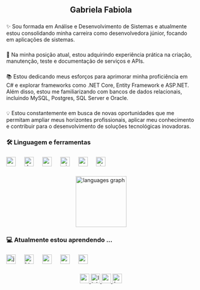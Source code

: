 <h2 align="center">Gabriela Fabiola</h2>

###

<p align="left">✨ Sou formada em Análise e Desenvolvimento de Sistemas e atualmente estou consolidando minha carreira como desenvolvedora júnior, focando em aplicações de sistemas.</p>

###

<p align="left">🔭 Na minha posição atual, estou adquirindo experiência prática na criação, manutenção, teste e documentação de serviços e APIs.</p>

###

<p align="left">📚  Estou dedicando meus esforços para aprimorar minha proficiência em C# e explorar frameworks como .NET Core, Entity Framework e ASP.NET. Além disso, estou me familiarizando com bancos de dados relacionais, incluindo MySQL, Postgres, SQL Server e Oracle.</p>

###

<p align="left">💡 Estou constantemente em busca de novas oportunidades que me permitam ampliar meus horizontes profissionais, aplicar meu conhecimento e contribuir para o desenvolvimento de soluções tecnológicas inovadoras.</p>

###

<h3 align="left">🛠 Linguagem e ferramentas</h3>

###

<div align="left">
  <img src="https://cdn.jsdelivr.net/gh/devicons/devicon/icons/csharp/csharp-original.svg" height="25" alt="csharp logo"  />
  <img width="15" />
  <img src="https://cdn.jsdelivr.net/gh/devicons/devicon/icons/dotnetcore/dotnetcore-original.svg" height="25" alt="dotnetcore logo"  />
  <img width="15" />
  <img src="https://cdn.jsdelivr.net/gh/devicons/devicon/icons/mysql/mysql-original.svg" height="25" alt="mysql logo"  />
  <img width="15" />
  <img src="https://cdn.jsdelivr.net/gh/devicons/devicon/icons/microsoftsqlserver/microsoftsqlserver-plain.svg" height="25" alt="microsoftsqlserver logo"  />
  <img width="15" />
  <img src="https://cdn.jsdelivr.net/gh/devicons/devicon/icons/postgresql/postgresql-original.svg" height="25" alt="postgresql logo"  />
  <img width="15" />
  <img src="https://cdn.jsdelivr.net/gh/devicons/devicon/icons/visualstudio/visualstudio-plain.svg" height="25" alt="visualstudio logo"  />
</div>

###

<div align="center">
  <img src="https://github-readme-stats.vercel.app/api/top-langs?username=gaabscode&locale=en&hide_title=true&layout=compact&card_width=320&langs_count=5&theme=dracula&hide_border=true" height="135" alt="languages graph"  />
</div>

###

<h3 align="left">💻  Atualmente estou aprendendo  ...</h3>

###

<div align="left">
  <img src="https://cdn.jsdelivr.net/gh/devicons/devicon/icons/javascript/javascript-original.svg" height="25" alt="javascript logo"  />
  <img width="15" />
  <img src="https://cdn.jsdelivr.net/gh/devicons/devicon/icons/html5/html5-original.svg" height="25" alt="html5 logo"  />
  <img width="15" />
  <img src="https://cdn.jsdelivr.net/gh/devicons/devicon/icons/css3/css3-original.svg" height="25" alt="css3 logo"  />
  <img width="15" />
  <img src="https://skillicons.dev/icons?i=aws" height="25" alt="amazonwebservices logo"  />
  <img width="15" />
  <img src="https://skillicons.dev/icons?i=angular" height="25" alt="angularjs logo"  />
</div>

###

<div align="center">
  <a href="ggabrielafabiola@gmail.com" target="_blank">
    <img src="https://img.shields.io/static/v1?message=Gmail&logo=gmail&label=&color=D14836&logoColor=white&labelColor=&style=for-the-badge" height="25" alt="gmail logo"  />
  </a>
  <a href="https://www.linkedin.com/in/gabrielafabiola/" target="_blank">
    <img src="https://img.shields.io/static/v1?message=LinkedIn&logo=linkedin&label=&color=0077B5&logoColor=white&labelColor=&style=for-the-badge" height="25" alt="linkedin logo"  />
  </a>
  <a href="https://codepen.io/gaabstudies" target="_blank">
    <img src="https://img.shields.io/static/v1?message=Codepen&logo=codepen&label=&color=000000&logoColor=white&labelColor=&style=for-the-badge" height="25" alt="codepen logo"  />
  </a>
  <img src="https://img.shields.io/static/v1?message=HackerRank&logo=hackerrank&label=&color=2EC866&logoColor=white&labelColor=&style=for-the-badge" height="25" alt="hackerrank logo"  />
</div>

###
